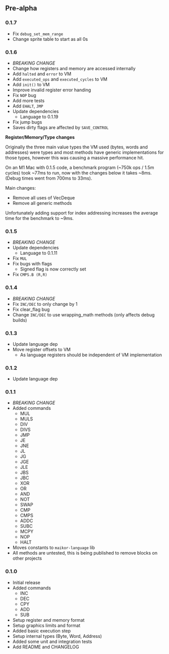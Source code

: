 ## Pre-alpha

### 0.1.7
- Fix `debug_set_mem_range`
- Change sprite table to start as all 0s

### 0.1.6

- *BREAKING CHANGE*
- Change how registers and memory are accessed internally
- Add `halted` and `error` to VM
- Add `executed_ops` and `executed_cycles` to VM
- Add `init()` to VM
- Improve invalid register error handing
- Fix `NOP` bug
- Add more tests
- Add `EHALT`, `JMP`
- Update dependencies
  - Language to 0.1.19
- Fix jump bugs  
- Saves dirty flags are affected by `SAVE_CONTROL`

**Register/Memory/Type changes**

Originally the three main value types the VM used (bytes, words and addresses) were types and most methods have generic implementations for those types, however this was causing a massive performance hit.

On an M1 Mac with 0.1.5 code, a benchmark program (~750k ops / 1.5m cycles) took ~77ms to run, now with the changes below it takes ~8ms. (Debug times went from 700ms to 33ms).

Main changes:
 - Remove all uses of VecDeque
 - Remove all generic methods

Unfortunately adding support for index addressing increases the average time for the benchmark to ~9ms.

### 0.1.5

- *BREAKING CHANGE*
- Update dependencies
  - Language to 0.1.11
- Fix `MUL`
- Fix bugs with flags
  - Signed flag is now correctly set
- Fix `CMPS.B (R,R)`

### 0.1.4

- *BREAKING CHANGE*
- Fix `INC/DEC` to only change by 1 
- Fix clear_flag bug
- Change `INC/DEC` to use wrapping_math methods (only affects debug builds)

### 0.1.3

- Update language dep
- Move register offsets to VM
  - As language registers should be independent of VM implementation 

### 0.1.2

- Update language dep

### 0.1.1

- *BREAKING CHANGE*
- Added commands
  - MUL
  - MULS
  - DIV
  - DIVS
  - JMP
  - JE
  - JNE
  - JL
  - JG
  - JGE
  - JLE
  - JBS
  - JBC
  - XOR
  - OR
  - AND
  - NOT
  - SWAP
  - CMP
  - CMPS
  - ADDC
  - SUBC
  - MCPY
  - NOP
  - HALT
- Moves constants to `maikor-language` lib
- All methods are untested, this is being published to remove blocks on other projects

### 0.1.0

- Initial release
- Added commands
  - INC
  - DEC
  - CPY
  - ADD
  - SUB
- Setup register and memory format
- Setup graphics limits and format
- Added basic execution step
- Setup internal types (Byte, Word, Address)
- Added some unit and integration tests
- Add README and CHANGELOG